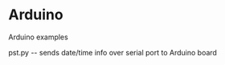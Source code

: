 Arduino
=======

Arduino examples

  pst.py -- sends date/time info over serial port to Arduino board
